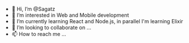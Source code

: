 - 👋 Hi, I’m @Sagatz
- 👀 I’m interested in Web and Mobile development
- 🌱 I’m currently learning React and Node.js, in parallel I'm learning Elixir
- 💞️ I’m looking to collaborate on ...
- 📫 How to reach me ...

<!---
Sagatz/Sagatz is a ✨ special ✨ repository because its `README.md` (this file) appears on your GitHub profile.
You can click the Preview link to take a look at your changes.
--->
